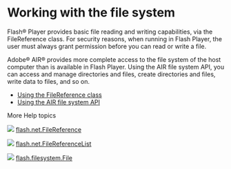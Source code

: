 # Working with the file system

<div>

Flash® Player provides basic file reading and writing capabilities, via the
FileReference class. For security reasons, when running in Flash Player, the
user must always grant permission before you can read or write a file.

Adobe® AIR® provides more complete access to the file system of the host
computer than is available in Flash Player. Using the AIR file system API, you
can access and manage directories and files, create directories and files, write
data to files, and so on.

- [Using the FileReference class](WS5b3ccc516d4fbf351e63e3d118a9b90204-7cf8.html)
- [Using the AIR file system API](WS789ea67d3e73a8b264d839a2122cf6e9175-8000.html)

</div>

<div>

<div>

More Help topics

</div>

<div>

</div>

![](images/flashplatformLinkIndicator.png)
[flash.net.FileReference](https://help.adobe.com/en_US/FlashPlatform/reference/actionscript/3/flash/net/FileReference.html "https://help.adobe.com/en_US/FlashPlatform/reference/actionscript/3/flash/net/FileReference.html")

![](images/flashplatformLinkIndicator.png)
[flash.net.FileReferenceList](https://help.adobe.com/en_US/FlashPlatform/reference/actionscript/3/flash/net/FileReferenceList.html "https://help.adobe.com/en_US/FlashPlatform/reference/actionscript/3/flash/net/FileReferenceList.html")

![](images/flashplatformLinkIndicator.png)
[flash.filesystem.File](https://help.adobe.com/en_US/FlashPlatform/reference/actionscript/3/flash/filesystem/File.html "https://help.adobe.com/en_US/FlashPlatform/reference/actionscript/3/flash/filesystem/File.html")

<div>

</div>

</div>
